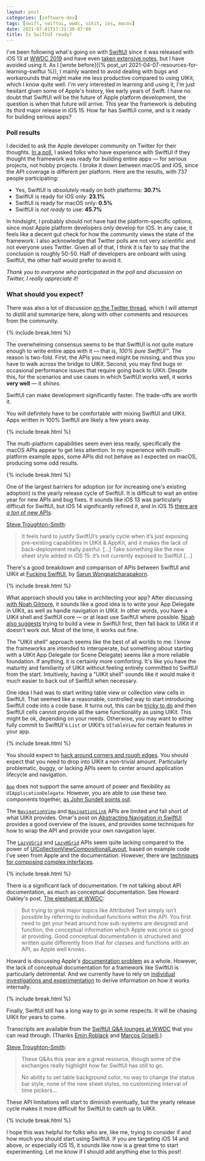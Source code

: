 ```yaml
---
layout: post
categories: [software-dev]
tags: [swift, swiftui, wwdc, uikit, ios, macos]
date: 2021-07-01T17:31:30-07:00
title: Is SwiftUI ready?
---
```


I've been following what's going on with [SwiftUI](https://developer.apple.com/xcode/swiftui/) since it was released with iOS 13 at [WWDC 2019](https://developer.apple.com/videos/wwdc2019) and have even [taken extensive notes](https://jessesquires.github.io/TIL/apple_platform/swiftui.html), but I have avoided using it. As I [wrote before]({% post_url 2021-04-07-resources-for-learning-swiftui %}), I mainly wanted to avoid dealing with bugs and workarounds that might make me less productive compared to using UIKit, which I know quite well. I'm very interested in learning and using it, I'm just hesitant given some of Apple's history, like early years of Swift. I have no doubt that SwiftUI will be the future of Apple platform development, the question is when that future will arrive. This year the framework is debuting its third major release in iOS 15. How far has SwiftUI come, and is it ready for building serious apps?

<!--excerpt-->

### Poll results

I decided to ask the Apple developer community on Twitter for their thoughts. [In a poll](https://mobile.twitter.com/jesse_squires/status/1409641586313469978), I asked folks who have experience with SwiftUI if they thought the framework was ready for building entire apps &mdash; for serious projects, not hobby projects. I broke it down between macOS and iOS, since the API coverage is different per platform. Here are the results, with 737 people participating:

- Yes, SwiftUI is _absolutely_ ready on both platforms: **30.7%**
- SwiftUI is ready for iOS only: **23.1%**
- SwiftUI is ready for macOS only: **0.5%**
- SwiftUI is _not ready_ to use: **45.7%**

In hindsight, I probably should not have had the platform-specific options, since most Apple platform developers _only_ develop for iOS. In any case, it feels like a decent gut check for how the community views the state of the framework. I also acknowledge that Twitter polls are not very scientific and not everyone uses Twitter. Given all of that, I think it is fair to say that the conclusion is roughly 50-50. Half of developers are onboard with using SwiftUI, the other half would prefer to avoid it.

_Thank you to everyone who participated in the poll and discussion on Twitter, I really appreciate it!_

### What should you expect?

There was also a lot of discussion [on the Twitter thread](https://mobile.twitter.com/jesse_squires/status/1409641586313469978), which I will attempt to distill and summarize here, along with other comments and resources from the community.

{% include break.html %}

The overwhelming consensus seems to be that SwiftUI is not quite mature enough to write entire apps with it &mdash; that is, _100% pure SwiftUI™_. The reason is two-fold. First, the APIs you need might be missing, and thus you have to walk across the bridge to UIKit. Second, you may find bugs or occasional performance issues that require going back to UIKit. Despite this, for the scenarios and use cases in which SwiftUI works well, it works **very well** &mdash; it _shines_.

SwiftUI can make development significantly faster. The trade-offs are worth it.

You will definitely have to be comfortable with mixing SwiftUI and UIKit. Apps written in 100% SwiftUI are likely a few years away.

{% include break.html %}

The multi-platform capabilities seem even less ready, specifically the macOS APIs appear to get less attention. In my experience with multi-platform example apps, some APIs did not behave as I expected on macOS, producing some odd results.

{% include break.html %}

One of the largest barriers for adoption (or for increasing one's existing adoption) is the yearly release cycle of SwiftUI. It is difficult to wait an entire year for new APIs and bug fixes. It sounds like iOS 13 was particularly difficult for SwiftUI, but iOS 14 significantly refined it, and in iOS 15 [there are _a ton_ of new APIs](https://developer.apple.com/videos/play/wwdc2021/10018/).

[Steve Troughton-Smith](https://mobile.twitter.com/stroughtonsmith/status/1404169506063360004):
> It feels hard to justify SwiftUI’s yearly cycle when it’s just exposing pre-existing capabilities in UIKit & AppKit, and it makes the lack of back-deployment really painful. [...] Take something like the new sheet style added in iOS 15: it’s not currently exposed to SwiftUI [...]

There's a good breakdown and comparison of APIs between SwiftUI and UIKit at [Fucking SwiftUI](https://fuckingswiftui.com), by [Sarun Wongpatcharapakorn](https://sarunw.com).

{% include break.html %}

What approach should you take in architecting your app? After discussing [with Noah Gilmore](https://mobile.twitter.com/noahsark769/status/1409733170736492548), it sounds like a good idea is to write your App Delegate in UIKit, as well as handle navigation in UIKit. In other words, you have a UIKit shell and SwiftUI core &mdash; or at least use SwiftUI where possible. [Noah also suggests](https://mobile.twitter.com/noahsark769/status/1409858095816138757) trying to build a view in SwiftUI first, then fall back to UIKit if it doesn't work out. Most of the time, it works out fine.

The "UIKit shell" approach seems like the best of all worlds to me. I know the frameworks are intended to interoperate, but something about starting with a UIKit App Delegate (or Scene Delegate) seems like a more reliable foundation. If anything, it is certainly more comforting. It's like you have the maturity and familiarity of UIKit without feeling entirely committed to SwiftUI from the start. Intuitively, having a "UIKit shell" sounds like it would make it much easier to back out of SwiftUI when necessary.

One idea I had was to start writing table view or collection view cells in SwiftUI. That seemed like a reasonable, controlled way to start introducing SwiftUI code into a code base. It turns out, this can be [tricky to do](https://noahgilmore.com/blog/swiftui-self-sizing-cells/) and then SwiftUI cells cannot provide all the same functionality as using UIKit. This might be ok, depending on your needs. Otherwise, you may want to either fully commit to SwiftUI's `List` or UIKit's `UITableView` for certain features in your app.

{% include break.html %}

You should expect to [hack around corners and rough edges](https://jessesquires.github.io/TIL/apple_platform/swiftui.html#known-issues--workarounds). You should expect that you need to drop into UIKit a non-trivial amount. Particularly problematic, buggy, or lacking APIs seem to center around application lifecycle and navigation.

[`App`](https://developer.apple.com/documentation/swiftui/app) does not support the same amount of power and flexibility as `UIApplicationDelegate`. However, you are able to use these two components together, [as John Sundell points out](https://www.swiftbysundell.com/tips/using-an-app-delegate-with-swiftui-app-lifecycle/).

The [`NavigationView`](https://developer.apple.com/documentation/swiftui/navigationview) and [`NavigationLink`](https://developer.apple.com/documentation/swiftui/navigationlink) APIs are limited and fall short of what UIKit provides. Omar's post on [Abstracting Navigation in SwiftUI](https://obscuredpixels.com/abstracting-navigation-in-swiftui) provides a good overview of the issues, and provides some techniques for how to wrap the API and provide your own navigation layer.

The [`LazyVGrid`](https://developer.apple.com/documentation/swiftui/lazyvgrid) and [`LazyHGrid`](https://developer.apple.com/documentation/swiftui/lazyhgrid) APIs seem quite lacking compared to the power of [UICollectionViewCompositionalLayout](https://developer.apple.com/documentation/uikit/uicollectionviewcompositionallayout), based on example code I've seen from Apple and the documentation. However, there are [techniques for composing complex interfaces](https://developer.apple.com/tutorials/swiftui/composing-complex-interfaces).

{% include break.html %}

There is a significant lack of documentation. I'm not talking about API documentation, as much as conceptual documentation. See Howard Oakley's post, [The elephant at WWDC](https://eclecticlight.co/2021/06/13/last-week-on-my-mac-the-elephant-at-wwdc/):

> But trying to grok major topics like Attributed Text simply isn’t possible by referring to individual functions within the API. You first need to get your head around how sub-systems are designed and function, the conceptual information which Apple was once so good at providing. Good conceptual documentation is structured and written quite differently from that for classes and functions with an API, as Apple well knows.

Howard is discussing Apple's [documentation problem](https://nooverviewavailable.com) as a whole. However, the lack of conceptual documentation for a framework like SwiftUI is particularly detrimental. And we currently have to rely on [individual investigations and experimentation](https://www.objc.io/blog/2020/11/10/hstacks-child-ordering/) to derive information on how it works internally.

{% include break.html %}

Finally, SwiftUI still has a long way to go in some respects. It will be chasing UIKit for years to come.

Transcripts are available from the [SwiftUI Q&A lounges at WWDC](https://roblack.github.io/WWDC21Lounges/) that you can read through. (Thanks [Emin Roblack](https://github.com/roblack/WWDC21Lounges) and [Marcos Griselli](https://github.com/marcosgriselli/wwdc21-lounges).)

[Steve Troughton-Smith](https://mobile.twitter.com/benjamincrozat/status/1404168247444914176):

> These Q&As this year are a great resource, though some of the exchanges really highlight how far SwiftUI has still to go.
>
> No ability to set table background color, no way to change the status bar style, none of the new sheet styles, no customizing interval of time pickers...

These API limitations will start to diminish eventually, but the yearly release cycle makes it more difficult for SwiftUI to catch up to UIKit.

{% include break.html %}

I hope this was helpful for folks who are, like me, trying to consider if and how much you should start using SwiftUI. If you are targeting iOS 14 and above, or especially iOS 15, it sounds like now is a great time to start experimenting. Let me know if I should add anything else to this post!
